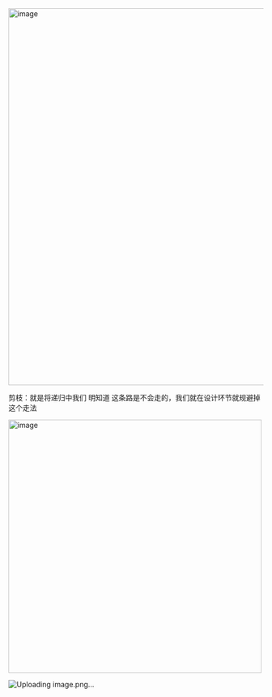 <img width="744" alt="image" src="https://github.com/zhenhaoshuai/SuanFaJinSai/assets/88430983/818648f2-c37a-4c98-9cce-316f6cedf68c">


剪枝：就是将递归中我们 明知道 这条路是不会走的，我们就在设计环节就规避掉这个走法


<img width="500" alt="image" src="https://github.com/zhenhaoshuai/SuanFaJinSai/assets/88430983/5575a77d-99c0-4243-9b6a-331882bbef0f">


![Uploading image.png…]()

